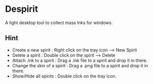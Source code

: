 # Despirit
A light desktop tool to collect mass lnks for windows.

## Hint

+ Create a new spirit : Right click on the tray icon --> New Spirit
+ Delete a spirit : Double click on the spirit --> Delete
+ Attach .lnk to a spirit : Drag a .lnk file to a spirit and drop it in there.
+ Change the skin of a spirit : Drag a .png file to a spirit and drop it in there.
+ Show/Hide all spirits : Double click on the tray icon.

